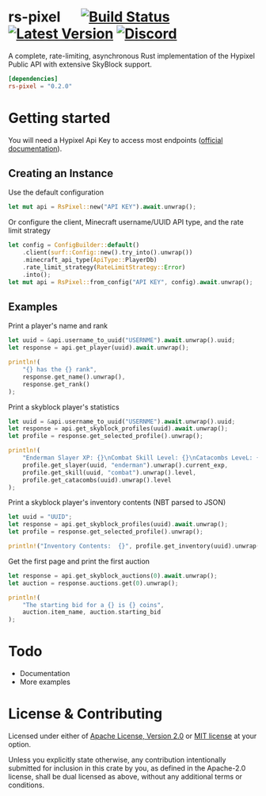 # rs-pixel &emsp; [![Build Status]][actions] [![Latest Version]][crates.io] [![Discord]][discord link]

[actions]: https://github.com/kr45732/rs-pixel/actions?query=branch%3Amain
[Build Status]: https://img.shields.io/github/actions/workflow/status/kr45732/rs-pixel/ci.yml?branch=main
[Latest Version]: https://img.shields.io/crates/v/rs-pixel.svg
[crates.io]: https://crates.io/crates/rs-pixel
[Discord]: https://img.shields.io/discord/796790757947867156?color=4166f5&label=discord&style=flat-square
[discord link]: https://dsc.gg/skyblock-plus

A complete, rate-limiting, asynchronous Rust implementation of the Hypixel Public API with extensive SkyBlock support.

```toml
[dependencies]
rs-pixel = "0.2.0"
```

# Getting started
You will need a Hypixel Api Key to access most endpoints ([official documentation](https://api.hypixel.net/)).

## Creating an Instance
Use the default configuration
```rust
let mut api = RsPixel::new("API KEY").await.unwrap();
```
Or configure the client, Minecraft username/UUID API type, and the rate limit strategy
```rust
let config = ConfigBuilder::default()
    .client(surf::Config::new().try_into().unwrap())
    .minecraft_api_type(ApiType::PlayerDb)
    .rate_limit_strategy(RateLimitStrategy::Error)
    .into();
let mut api = RsPixel::from_config("API KEY", config).await.unwrap();
```

## Examples
Print a player's name and rank
```rust
let uuid = &api.username_to_uuid("USERNME").await.unwrap().uuid;
let response = api.get_player(uuid).await.unwrap();

println!(
    "{} has the {} rank",
    response.get_name().unwrap(),
    response.get_rank()
);
```

Print a skyblock player's statistics
```rust
let uuid = &api.username_to_uuid("USERNME").await.unwrap().uuid;
let response = api.get_skyblock_profiles(uuid).await.unwrap();
let profile = response.get_selected_profile().unwrap();

println!(
    "Enderman Slayer XP: {}\nCombat Skill Level: {}\nCatacombs LeveL: {}",
    profile.get_slayer(uuid, "enderman").unwrap().current_exp,
    profile.get_skill(uuid, "combat").unwrap().level,
    profile.get_catacombs(uuid).unwrap().level
);
```

Print a skyblock player's inventory contents (NBT parsed to JSON)
```rust
let uuid = "UUID";
let response = api.get_skyblock_profiles(uuid).await.unwrap();
let profile = response.get_selected_profile().unwrap();

println!("Inventory Contents:  {}", profile.get_inventory(uuid).unwrap());
```

Get the first page and print the first auction
```rust
let response = api.get_skyblock_auctions(0).await.unwrap();
let auction = response.auctions.get(0).unwrap();

println!(
    "The starting bid for a {} is {} coins",
    auction.item_name, auction.starting_bid
);
```

# Todo
- Documentation
- More examples

# License & Contributing
Licensed under either of [Apache License, Version 2.0](LICENSE-APACHE) or [MIT license](LICENSE-MIT) at your option.

Unless you explicitly state otherwise, any contribution intentionally submitted for inclusion in this crate by you, as defined in the Apache-2.0 license, shall be dual licensed as above, without any additional terms or conditions.